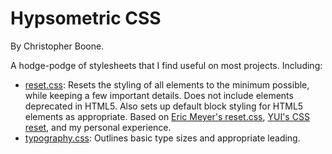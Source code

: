 # Hypsometric CSS #

By Christopher Boone.

A hodge-podge of stylesheets that I find useful on most projects. Including:

- [reset.css][1]: Resets the styling of all elements to the minimum possible, while keeping a few important details. Does not include elements deprecated in HTML5. Also sets up default block styling for HTML5 elements as appropriate. Based on [Eric Meyer's reset.css][2], [YUI's CSS reset][3], and my personal experience.
- [typography.css][4]: Outlines basic type sizes and appropriate leading.

[1]: http://github.com/cboone/hypsometric-css/blob/master/stylesheets/reset.css
[2]: http://meyerweb.com/eric/tools/css/reset
[3]: http://developer.yahoo.com/yui/3/cssreset/
[4]: http://github.com/cboone/hypsometric-css/blob/master/stylesheets/typography.css
